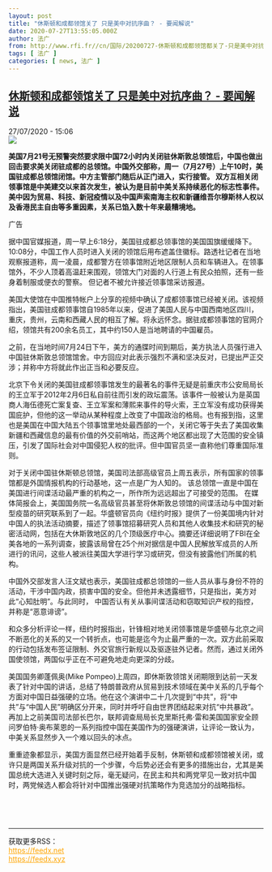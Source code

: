 ```yaml
---
layout: post
title: "休斯顿和成都领馆关了 只是美中对抗序曲？ - 要闻解说"
date: 2020-07-27T13:55:05.000Z
author: 法广
from: http://www.rfi.fr//cn/国际/20200727-休斯顿和成都领馆都关了-只是美中对抗序曲-1
tags: [ 法广 ]
categories: [ news, 法广 ]
---
```

<!--1595858105000-->
[休斯顿和成都领馆关了 只是美中对抗序曲？ - 要闻解说](http://www.rfi.fr//cn/%E5%9B%BD%E9%99%85/20200727-%E4%BC%91%E6%96%AF%E9%A1%BF%E5%92%8C%E6%88%90%E9%83%BD%E9%A2%86%E9%A6%86%E9%83%BD%E5%85%B3%E4%BA%86-%E5%8F%AA%E6%98%AF%E7%BE%8E%E4%B8%AD%E5%AF%B9%E6%8A%97%E5%BA%8F%E6%9B%B2-1)
------

<div>
<div>27/07/2020 - 15:06</div><img src="https://s.rfi.fr/media/display/3c80098e-cfef-11ea-89ff-005056bf87d6/w:310/p:16x9/d6393083ce3b28c0302d482aced3f40d83707963.jpg"><p><strong>美国7月21号无预警突然要求限中国72小时内关闭驻休斯敦总领馆后，中国也做出回击要求美关闭驻成都的总领馆。中国外交部称，周一（7月27号）上午10时，美国驻成都总领馆闭馆。中方主管部门随后从正门进入，实行接管。 双方互相关闭领事馆是中美建交以来首次发生，被认为是目前中美关系持续恶化的标志性事件。美中因为贸易、科技、新冠疫情以及中国声索南海主权和新疆维吾尔穆斯林人权以及香港民主自由等多重因素，关系已馅入数十年来最糟境地。</strong></p><div class="t-content__body u-clearfix"><div class="m-interstitial"><div class="m-interstitial__ad"><divclass="m-block-ad "data-tms-ad-type="box"data-tms-ad-status="idle"data-tms-ad-pos="1"><div class="m-block-ad__label"><span class="m-block-ad__label__text">广告</span></div><div class="m-block-ad__content"></div></div></div></div><p>据中国官媒报道，周一早上6:18分，美国驻成都总领事馆的美国国旗缓缓降下。10:08分，中国工作人员时进入关闭的领馆后用布遮盖住徽标。路透社记者在当地观察报道称，周一凌晨，成都警方在领事馆附近地区限制人员和车辆进入。在领事馆外，不少人顶着高温赶来围观，领馆大门对面的人行道上有民众拍照，还有一些身着制服或便衣的警察。 但记者不被允许接近领事馆采访报道。</p><p>美国大使馆在中国推特帐户上分享的视频中确认了成都领事馆已经被关闭。该视频指出，美国驻成都领事馆自1985年以来，促进了美国人民与中国西南地区四川，重庆，贵州，云南和西藏人民的相互了解。将永远怀念。据驻成都领事馆的官网介绍，领馆共有200余名员工，其中约150人是当地聘请的中国雇员。</p><p>之前，在当地时间7月24日下午，美方的通牒时间到期后，美方执法人员强行进入中国驻休斯敦总领馆馆舍。中方回应对此表示强烈不满和坚决反对，已提出严正交涉；并称中方将就此作出正当和必要反应。</p><p>北京下令关闭的美国驻成都领事馆发生的最著名的事件无疑是前重庆市公安局局长的王立军于2012年2月6日私自前往而引发的政坛震荡。该事件一般被认为是英国商人海伍德死亡案复查、王立军案和薄熙来事件的导火索，王立军没有成功获得美国庇护，但他的这一举动从某种程度上改变了中国政治的格局。也有报到指，这里也是美国在中国大陆五个领事馆里地处最西部的一个，关闭它等于失去了美国收集新疆和西藏信息的最有价值的外交前哨站，而这两个地区都出现了大范围的安全镇压，引发了国际社会对中国侵犯人权的批评。但中国官员坚一直称他们尊重国际准则。</p><p>对于关闭中国驻休斯顿总领馆，美国司法部高级官员上周五表示，所有国家的领事馆都是外国情报机构的行动基地，这一点是广为人知的。 该总领馆一直是中国在美国进行间谍活动最严重的机构之一，所作所为远远超出了可接受的范围。 在媒体简报会上，美国国务院一名高级官员甚至将休斯敦总领馆的间谍活动与中国对新型疫苗的研究联系到了一起。华盛顿官员向《纽约时报》提供了一份美国境内针对中国人的执法活动摘要，描述了领事馆招募研究人员和其他人收集技术和研究的秘密活动网，包括在大休斯敦地区的几个顶级医疗中心。摘要还详细说明了FBI在全美各地的一系列调查，披露该局曾在25个州对据信是中国人民解放军成员的人所进行的讯问，这些人被派往美国大学进行学习或研究，但没有披露他们所属的机构。</p><p>中国外交部发言人汪文斌也表示，美国驻成都总领馆的一些人员从事与身份不符的活动，干涉中国内政，损害中国的安全。但他并未透露细节，只是指出，美方对此“心知肚明”。与此同时， 中国否认有关从事间谍活动和窃取知识产权的指控，并称是“恶意诽谤”。</p><p>和众多分析评论一样，纽约时报指出，针锋相对地关闭领事馆是华盛顿与北京之间不断恶化的关系的又一个转折点，也可能是迄今为止最严重的一次。双方此前采取的行动包括发布签证限制、外交官旅行新规以及驱逐驻外记者。然而，通过关闭外国使领馆，两国似乎正在不可避免地走向更深的分歧。</p><p>美国国务卿蓬佩奥(Mike Pompeo)上周四，即休斯敦领馆关闭期限到达前一天发表了针对中国的讲话，总结了特朗普政府从贸易到技术领域在美中关系的几乎每个方面对中国日益强硬的立场。他在这个演讲中二十几次提到“中共”，将“中共”与“中国人民”明确区分开来，同时并呼吁自由世界团结起来对抗“中共暴政”。再加上之前美国司法部长巴尔，联邦调查局局长克里斯托弗·雷和美国国家安全顾问罗伯特·奥布莱恩的一系列指控中国在美国作为的强硬演讲，让评论一致认为，中美关系显然步入一个难以回头的冰点。</p><p>重重迹象都显示，美国方面显然已经开始着手反制，休斯顿和成都领馆被关闭，或许只是两国关系升级对抗的一个步骤，今后势必还会有更多的措施出台，尤其是美国总统大选进入关键时刻之际，毫无疑问，在民主和共和两党罕见一致对抗中国时，两党候选人都会将针对中国推出强硬对抗策略作为竞选加分的战略指标。</p><p> </p><div class="o-self-promo o-self-promo--nl o-self-promo--hidden" data-selfpromo-newsletter></div><div class="o-self-promo o-self-promo--app o-self-promo--hidden" data-selfpromo-app></div></div><br><hr><div>获取更多RSS：<br><a href="https://feedx.net" style="color:orange" target="_blank">https://feedx.net</a> <br><a href="https://feedx.xyz" style="color:orange" target="_blank">https://feedx.xyz</a><br></div>
</div>
